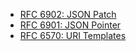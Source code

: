 * [RFC 6902: JSON Patch](http://tools.ietf.org/html/rfc6902)
* [RFC 6901: JSON Pointer](http://tools.ietf.org/html/rfc6901)
* [RFC 6570: URI Templates](http://tools.ietf.org/html/rfc6570)
